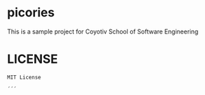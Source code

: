 # picories
This is a sample project for Coyotiv School of Software Engineering

# LICENSE
```
MIT License

´´´